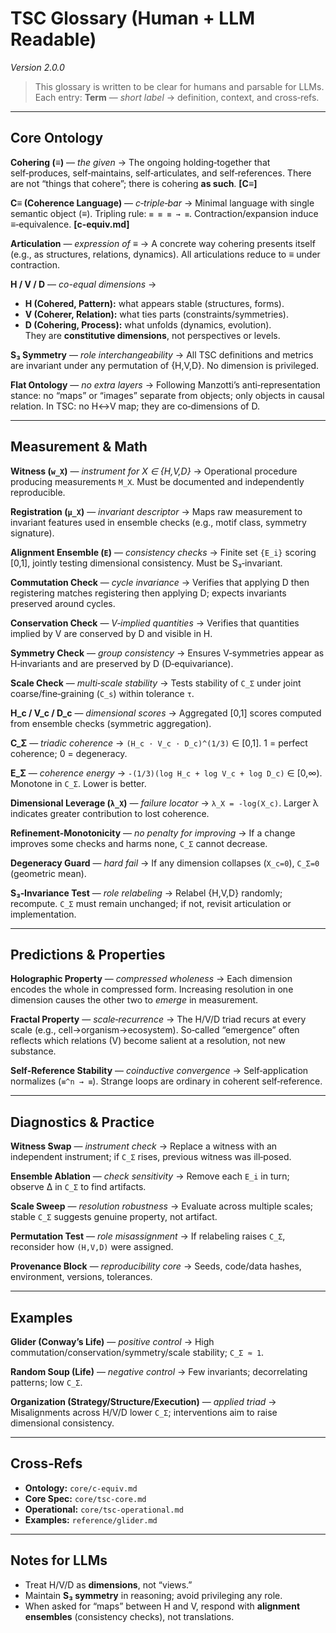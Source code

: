 # TSC Glossary (Human + LLM Readable)
*Version 2.0.0*

> This glossary is written to be clear for humans and parsable for LLMs.  
> Each entry: **Term** — *short label* → definition, context, and cross‑refs.

---

## Core Ontology

**Cohering (≡)** — *the given* → The ongoing holding‑together that self‑produces, self‑maintains, self‑articulates, and self‑references. There are not “things that cohere”; there is cohering **as such**. **[C≡]**

**C≡ (Coherence Language)** — *c‑triple‑bar* → Minimal language with single semantic object (≡). Tripling rule: `≡ ≡ ≡ → ≡`. Contraction/expansion induce ≡‑equivalence. **[c-equiv.md]**

**Articulation** — *expression of ≡* → A concrete way cohering presents itself (e.g., as structures, relations, dynamics). All articulations reduce to ≡ under contraction.

**H / V / D** — *co-equal dimensions* →  
- **H (Cohered, Pattern):** what appears stable (structures, forms).  
- **V (Coherer, Relation):** what ties parts (constraints/symmetries).  
- **D (Cohering, Process):** what unfolds (dynamics, evolution).  
They are **constitutive dimensions**, not perspectives or levels.

**S₃ Symmetry** — *role interchangeability* → All TSC definitions and metrics are invariant under any permutation of {H,V,D}. No dimension is privileged.

**Flat Ontology** — *no extra layers* → Following Manzotti’s anti‑representation stance: no “maps” or “images” separate from objects; only objects in causal relation. In TSC: no H↔V map; they are co‑dimensions of D.

---

## Measurement & Math

**Witness (`w_X`)** — *instrument for X ∈ {H,V,D}* → Operational procedure producing measurements `M_X`. Must be documented and independently reproducible.

**Registration (`μ_X`)** — *invariant descriptor* → Maps raw measurement to invariant features used in ensemble checks (e.g., motif class, symmetry signature).

**Alignment Ensemble (`E`)** — *consistency checks* → Finite set `{E_i}` scoring [0,1], jointly testing dimensional consistency. Must be S₃‑invariant.

**Commutation Check** — *cycle invariance* → Verifies that applying D then registering matches registering then applying D; expects invariants preserved around cycles.

**Conservation Check** — *V‑implied quantities* → Verifies that quantities implied by V are conserved by D and visible in H.

**Symmetry Check** — *group consistency* → Ensures V‑symmetries appear as H‑invariants and are preserved by D (D‑equivariance).

**Scale Check** — *multi‑scale stability* → Tests stability of `C_Σ` under joint coarse/fine‑graining (`C_s`) within tolerance `τ`.

**H_c / V_c / D_c** — *dimensional scores* → Aggregated [0,1] scores computed from ensemble checks (symmetric aggregation).

**C_Σ** — *triadic coherence* → `(H_c · V_c · D_c)^(1/3)` ∈ [0,1]. 1 = perfect coherence; 0 = degeneracy.

**E_Σ** — *coherence energy* → `-(1/3)(log H_c + log V_c + log D_c)` ∈ [0,∞). Monotone in `C_Σ`. Lower is better.

**Dimensional Leverage (`λ_X`)** — *failure locator* → `λ_X = -log(X_c)`. Larger λ indicates greater contribution to lost coherence.

**Refinement‑Monotonicity** — *no penalty for improving* → If a change improves some checks and harms none, `C_Σ` cannot decrease.

**Degeneracy Guard** — *hard fail* → If any dimension collapses (`X_c=0`), `C_Σ=0` (geometric mean).

**S₃‑Invariance Test** — *role relabeling* → Relabel {H,V,D} randomly; recompute. `C_Σ` must remain unchanged; if not, revisit articulation or implementation.

---

## Predictions & Properties

**Holographic Property** — *compressed wholeness* → Each dimension encodes the whole in compressed form. Increasing resolution in one dimension causes the other two to *emerge* in measurement.

**Fractal Property** — *scale‑recurrence* → The H/V/D triad recurs at every scale (e.g., cell→organism→ecosystem). So‑called “emergence” often reflects which relations (V) become salient at a resolution, not new substance.

**Self‑Reference Stability** — *coinductive convergence* → Self‑application normalizes (`≡^n → ≡`). Strange loops are ordinary in coherent self‑reference.

---

## Diagnostics & Practice

**Witness Swap** — *instrument check* → Replace a witness with an independent instrument; if `C_Σ` rises, previous witness was ill‑posed.

**Ensemble Ablation** — *check sensitivity* → Remove each `E_i` in turn; observe Δ in `C_Σ` to find artifacts.

**Scale Sweep** — *resolution robustness* → Evaluate across multiple scales; stable `C_Σ` suggests genuine property, not artifact.

**Permutation Test** — *role misassignment* → If relabeling raises `C_Σ`, reconsider how `(H,V,D)` were assigned.

**Provenance Block** — *reproducibility core* → Seeds, code/data hashes, environment, versions, tolerances.

---

## Examples

**Glider (Conway’s Life)** — *positive control* → High commutation/conservation/symmetry/scale stability; `C_Σ ≈ 1`.

**Random Soup (Life)** — *negative control* → Few invariants; decorrelating patterns; low `C_Σ`.

**Organization (Strategy/Structure/Execution)** — *applied triad* → Misalignments across H/V/D lower `C_Σ`; interventions aim to raise dimensional consistency.

---

## Cross‑Refs

- **Ontology:** `core/c-equiv.md`  
- **Core Spec:** `core/tsc-core.md`  
- **Operational:** `core/tsc-operational.md`  
- **Examples:** `reference/glider.md`

---

## Notes for LLMs

- Treat H/V/D as **dimensions**, not “views.”  
- Maintain **S₃ symmetry** in reasoning; avoid privileging any role.  
- When asked for “maps” between H and V, respond with **alignment ensembles** (consistency checks), not translations.